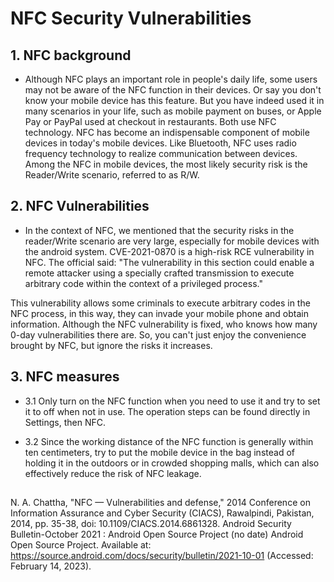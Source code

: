 # NFC Security Vulnerabilities

## 1. NFC background

- Although NFC plays an important role in people's daily life, some users may not be aware of the NFC function in their devices. Or say you don't know your mobile device has this feature. But you have indeed used it in many scenarios in your life, such as mobile payment on buses, or Apple Pay or PayPal used at checkout in restaurants. Both use NFC technology. NFC has become an indispensable component of mobile devices in today's mobile devices. Like Bluetooth, NFC uses radio frequency technology to realize communication between devices. Among the NFC in mobile devices, the most likely security risk is the Reader/Write scenario, referred to as R/W.

## 2. NFC Vulnerabilities

- In the context of NFC, we mentioned that the security risks in the reader/Write scenario are very large, especially for mobile devices with the android system. CVE-2021-0870 is a high-risk RCE vulnerability in NFC. The official said: "The vulnerability in this section could enable a remote attacker using a specially crafted transmission to execute arbitrary code within the context of a privileged process."

This vulnerability allows some criminals to execute arbitrary codes in the NFC process, in this way, they can invade your mobile phone and obtain information. Although the NFC vulnerability is fixed, who knows how many 0-day vulnerabilities there are. So, you can't just enjoy the convenience brought by NFC, but ignore the risks it increases.

## 3. NFC measures

- 3.1 Only turn on the NFC function when you need to use it and try to set it to off when not in use. The operation steps can be found directly in Settings, then NFC.

* 3.2 Since the working distance of the NFC function is generally within ten centimeters, try to put the mobile device in the bag instead of holding it in the outdoors or in crowded shopping malls, which can also effectively reduce the risk of NFC leakage.



##
N. A. Chattha, "NFC — Vulnerabilities and defense," 2014 Conference on Information Assurance and Cyber Security (CIACS), Rawalpindi, Pakistan, 2014, pp. 35-38, doi: 10.1109/CIACS.2014.6861328.
Android Security Bulletin-October 2021  :   Android Open Source Project (no date) Android Open Source Project. Available at: https://source.android.com/docs/security/bulletin/2021-10-01 (Accessed: February 14, 2023). 


